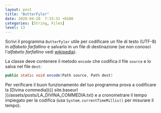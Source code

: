 ```yaml
---
layout: post
title: "ButterFyler"
date: 2020-04-20  7:33:31 +0100
categories: [String, Files]
level: 13
---
```


Scrivi il programma `ButterFyler` utile per codificare un file di testo (UTF-8) in *alfabeto farfallino* e salvarlo in un file di destinazione (se non conosci l'*alfabeto farfallino* vedi [wikipedia](https://it.wikipedia.org/wiki/Alfabeto_farfallino)). 

La classe deve contenere il metodo `encode` che codifica il file `source` e lo salva nel file `dest`:

~~~java
public static void encode(Path source, Path dest)
~~~

Per verificare il buon funzionamento del tuo programma prova a codificare la [Divina commedia]({{ site.baseurl }}/assets/posts/LA_DIVINA_COMMEDIA.txt) e a cronometrare il tempo impiegato per la codifica (usa `System.currentTimeMillis()` per misurare il tempo).




